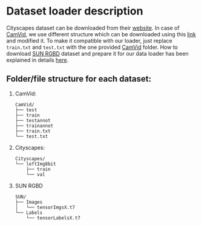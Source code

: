 # Dataset loader description

Cityscapes dataset can be downloaded from their [website](https://www.cityscapes-dataset.com/).
In case of [CamVid](http://mi.eng.cam.ac.uk/research/projects/VideoRec/CamVid/), we use different structure which can be downloaded using this [link](https://github.com/alexgkendall/SegNet-Tutorial/tree/master/CamVid) and modified it.
To make it compatible with our loader, just replace `train.txt` and `test.txt` with the one provided [CamVid](https://github.com/e-lab/ENet-training/train/data/CamVid/) folder.
How to download [SUN RGBD](http://rgbd.cs.princeton.edu/) dataset and prepare it for our data loader has been explained in details [here](getTensorchunksSUN/).

## Folder/file structure for each dataset:

1. CamVid:

    ```
    CamVid/
    ├── test
    ├── train
    ├── testannot
    ├── trainannot
    ├── train.txt
    └── test.txt
    ```

2. Cityscapes:

    ```
    Cityscapes/
    └── leftImg8bit
        ├── train
        └── val
    ```

3. SUN RGBD

    ```
    SUN/
    ├── Images
    │   └── tensorImgsX.t7
    └── Labels
        └── tensorLabelsX.t7
    ```
